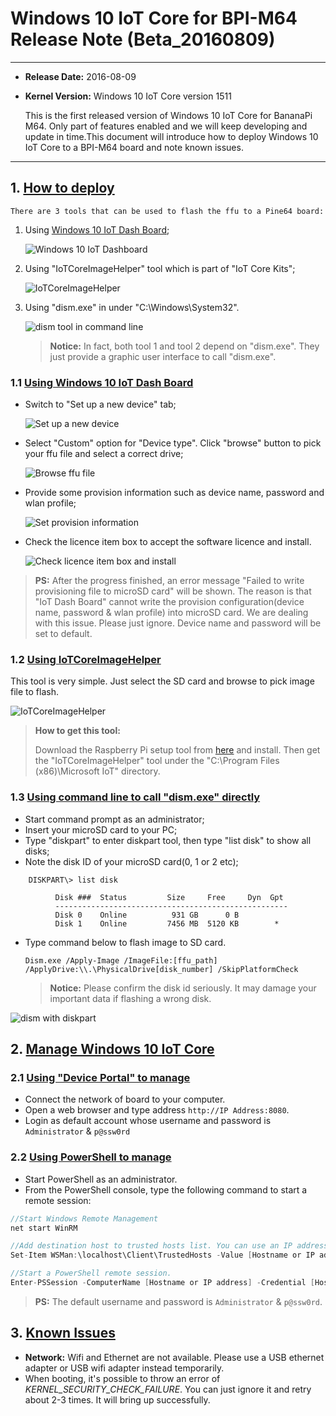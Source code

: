 # Windows 10 IoT Core for BPI-M64 Release Note (Beta_20160809)

* * *

*   **Release Date:** 2016-08-09
*   **Kernel Version:** Windows 10 IoT Core version 1511

    This is the first released version of Windows 10 IoT Core for BananaPi M64. Only part of features enabled and  we will keep developing and update in time.This document will introduce how to deploy Windows 10 IoT Core to a BPI-M64 board and note known issues.

* * *


## 1. [How to deploy](#1)

    There are 3 tools that can be used to flash the ffu to a Pine64 board:

1.  Using [Windows 10 IoT Dash Board](https://iottools.blob.core.windows.net/iotdashboardpreview/setup.exe);

    ![Windows 10 IoT Dashboard](https://github.com/Leeway213/Win10-IoT-for-A64-Release-Notes/blob/master/Pic/IoTDashboardMainPage.png?raw=true)

2.  Using "IoTCoreImageHelper" tool which is part of "IoT Core Kits";

    ![IoTCoreImageHelper](https://github.com/Leeway213/Win10-IoT-for-A64-Release-Notes/blob/master/Pic/IoTImageHelper.png?raw=true)

3.  Using "dism.exe" in under "C:\Windows\System32".

    ![dism tool in command line](https://github.com/Leeway213/Win10-IoT-for-A64-Release-Notes/blob/master/Pic/dism.png?raw=true)    

    > **Notice:** In fact, both tool 1 and tool 2 depend on "dism.exe". They just provide a graphic user interface to call "dism.exe".

### 1.1 [Using Windows 10 IoT Dash Board](#1.1)

* Switch to "Set up a new device" tab;

    ![Set up a new device](https://github.com/Leeway213/Win10-IoT-for-A64-Release-Notes/blob/master/Pic/Set_up_an_new_device.png?raw=true)

* Select "Custom" option for "Device type". Click "browse" button to pick your ffu file and select a correct drive;

    ![Browse ffu file](https://github.com/Leeway213/Win10-IoT-for-A64-Release-Notes/blob/master/Pic/Browse_ffu.png?raw=true)

* Provide some provision information such as device name, password and wlan profile;

    ![Set provision information](https://github.com/Leeway213/Win10-IoT-for-A64-Release-Notes/blob/master/Pic/Set_password%26WLAN_provision.png?raw=true)

* Check the licence item box to accept the software licence and install.

    ![Check licence item box and install](https://github.com/Leeway213/Win10-IoT-for-A64-Release-Notes/blob/master/Pic/Flash_processing.png?raw=true)

> **PS:** After the progress finished, an error message "Failed to write provisioning file to microSD card" will be shown. The reason is that "IoT Dash Board" cannot write the provision configuration(device name, password & wlan profile) into microSD card. We are dealing with this issue. Please just ignore. Device name and password will be set to default.

### 1.2 [Using IoTCoreImageHelper](#1.2)

This tool is very simple. Just select the SD card and browse to pick image file to flash.

![IoTCoreImageHelper](https://github.com/Leeway213/Win10-IoT-for-A64-Release-Notes/blob/master/Pic/IoTImageHelper.png?raw=true)

> **How to get this tool:** 
>
> Download the Raspberry Pi setup tool from [here](http://go.microsoft.com/fwlink/?LinkId=691711) and install. Then get the "IoTCoreImageHelper" tool under the "C:\Program Files (x86)\Microsoft IoT\" directory.

### 1.3 [Using command line to call "dism.exe" directly](#1.3)

*   Start command prompt as an administrator;
*   Insert your microSD card to your PC;
*   Type "diskpart" to enter diskpart tool, then type "list disk" to show all disks;
*   Note the disk ID of your microSD card(0, 1 or 2 etc);

```shell
    DISKPART\> list disk

          Disk ###  Status         Size     Free     Dyn  Gpt
          ----------------------------------------------------
          Disk 0    Online          931 GB      0 B
          Disk 1    Online         7456 MB  5120 KB        *
```

* Type command below to flash image to SD card.

    `Dism.exe /Apply-Image /ImageFile:[ffu_path] /ApplyDrive:\\.\PhysicalDrive[disk_number] /SkipPlatformCheck`

    > **Notice:** Please confirm the disk id seriously. It may damage your important data if flashing a wrong disk.


![dism with diskpart](https://github.com/Leeway213/Win10-IoT-for-A64-Release-Notes/blob/master/Pic/dism_with_diskpart.png?raw=true)

## 2. [Manage Windows 10 IoT Core](#2)

### 2.1 [Using "Device Portal" to manage](#2.1)

*   Connect the network of board to your computer.
*   Open a web browser and type address `http://IP Address:8080`.
*   Login as default account whose username and password is `Administrator` & `p@ssw0rd`

### 2.2 [Using PowerShell to manage](#2.2)

*   Start PowerShell as an administrator.
*   From the PowerShell console, type the following command to start a remote session:

```C
//Start Windows Remote Management
net start WinRM 

//Add destination host to trusted hosts list. You can use an IP address as a value.
Set-Item WSMan:\localhost\Client\TrustedHosts -Value [Hostname or IP address]

//Start a PowerShell remote session.
Enter-PSSession -ComputerName [Hostname or IP address] -Credential [Hostname or IP address]\[username]
```
>**PS:** The default username and password is `Administrator` & `p@ssw0rd`.

## 3. [Known Issues](#3)

*   **Network:** Wifi and Ethernet are not available. Please use a USB ethernet adapter or USB wifi adapter instead temporarily.
*   When booting, it's possible to throw an error of *KERNEL_SECURITY_CHECK_FAILURE*. You can just ignore it and retry about 2-3 times. It will bring up successfully.